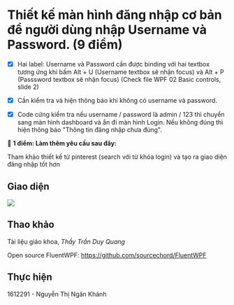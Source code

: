 # Thiết kế màn hình đăng nhập cơ bản để người dùng nhập Username và Password. (9 điểm)

- [x] Hai label: Username và Password cần được binding với hai textbox tương ứng khi bấm Alt + U (Username textbox sẽ nhận focus) và Alt + P (Passsword textbox sẽ nhận focus) (Check file WPF 02 Basic controls, slide 2)

- [x] Cần kiểm tra và hiện thông báo khi không có username và password.

- [x] Code cứng kiểm tra nếu username / password là admin / 123 thì chuyển sang màn hình dashboard và ẩn đi màn hình Login. Nếu không đúng thì hiện thông báo "Thông tin đăng nhập chưa đúng".

🤞 **1 điểm: Làm thêm yêu cầu sau đây:**

Tham khảo thiết kế từ pinterest (search với từ khóa login) và tạo ra giao diện đăng nhập tốt hơn 

## Giao diện
![](https://user-images.githubusercontent.com/32817908/48627783-09267580-e9e8-11e8-8261-885dcf2f538c.png)

## Thao khảo
Tài liệu giáo khoa, _Thầy Trần Duy Quang_

Open source FluentWPF: https://github.com/sourcechord/FluentWPF

## Thực hiện 
1612291 - Nguyễn Thị Ngân Khánh